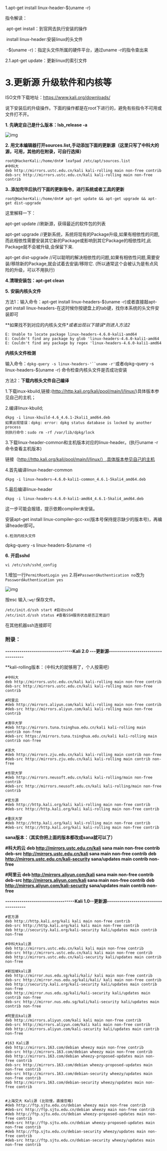 1.apt-get install linux-header-$(uname -r)

指令解读：

​	apt-get  install：到官网去执行安装的操作

​	install  linux-header:安装linux的头文件

​	-$(uname -r)：指定头文件所属的硬件平台，通过uname -r的指令查出来

2.1.apt-get update：更新linux的索引文件

# 3.更新源 升级软件和内核等

ISO文件下载地址：https://www.kali.org/downloads/

说下安装后的升级操作。下面的操作都是在root下进行的，避免有些指令不可用或文件打不开。

**1. 先确定自己是什么版本：lsb_release -a**

![img](D:\MyNote\images\658978-20170405133200675-1959000901.png)

**2. 用文本编辑器打开sources.list,手动添加下面的更新源（这里只写了中科大的源，可用，其他的在附录，可自行选择）**

```
root@HackerKali:/home/dnt# leafpad /etc/apt/sources.list
#中科大
deb http://mirrors.ustc.edu.cn/kali kali-rolling main non-free contrib
deb-src http://mirrors.ustc.edu.cn/kali kali-rolling main non-free contrib
```

**3..添加完毕后执行下面的更新指令，进行系统或者工具的更新**

```
root@HackerKali:/home/dnt# apt-get update && apt-get upgrade && apt-get dist-upgrade 
```

这里解释一下：

apt-get update //刷新源，获得最近的软件包的列表

apt-get upgrade //更新系统，系统将现有的Package升级,如果有相依性的问题,而此相依性需要安装其它新的Package或影响到其它Package的相依性时,此Package就不会被升级,会保留下来.

apt-get dist-upgrade //可以聪明的解决相依性的问题,如果有相依性问题,需要安装/移除新的Package,就会试着去安装/移除它. (所以通常这个会被认为是有点风险的升级，可以不用执行)

**4.清理安装包：apt-get clean**

**5.** **安装内核头文件**

方法1：输入命令：apt-get install linux-headers-$(uname -r)或者直接敲apt-get install linux-headers-在这时候你按键盘上的tab键，找你本系统的头文件安装即可

**如果找不到对应的内核头文件\**或者出现以下错误\**则进入方法2**

```
E: Unable to locate package linux-headers-4.6.0-kali1-amd64 
E: Couldn't find any package by glob 'linux-headers-4.6.0-kali1-amd64
E: Couldn't find any package by regex 'linux-headers-4.6.0-kali1-amd64
```

**内核头文件检测**

输入命令：`dpkg-query -s linux-headers-'``uname` `-r'`或者dpkg-query -s linux-headers-$(uname -r) 命令检查内核头文件是否成功安装

方法2：**下载内核头文件自己编译**

1.下载inux-kbuild,链接:(http://http.kali.org/kali/pool/main/l/linux/)具体版本参见自己的主机；

2.编译linux-kbuild; 

```
dkpg -i linux-kbuild-4.6_4.6.1-2kali1_amd64.deb
如果出现错误：dpkg: error: dpkg status database is locked by another process
则执行命令：sudo rm -rf /var/lib/dpkg/lock
```

3.下载linux-header-common和主机版本对应的linux-header。(执行uname -r命令查看主机版本)

链接（http://http.kali.org/kali/pool/main/l/linux/）,具体版本参见自己的主机

4.首先编译linux-header-common 

```
dkpg -i linux-headers-4.6.0-kali1-common_4.6.1-5kali4_amd64.deb
```

5.最后编译linux-header 

```
dkpg -i linux-headers-4.6.0-kali1-amd64_4.6.1-5kali4_amd64.deb
```

这一步可能会报错，提示依赖compiler未安装。

安装apt-get install linux-compiler-gcc-xx(版本号保持提示缺少的版本号)，再编译header即可。

```
6.检测内核头文件
```

dpkg-query -s linux-headers-$(uname -r)

**6.** **开启sshd**

```
vi /etc/ssh/sshd_config
```

1.增加一行`PermitRootLogin yes`
2.将`#PasswordAuthentication no`改为`PasswordAuthentication yes`

![img](D:\MyNote\images\504727-20170920100709681-406266053.png)

按esc 输入`:wq!`保存文件。

```
/etc/init.d/ssh start #启动sshd
/etc/init.d/ssh status #查看SSH服务状态是否正常运行
```

在其他机器ssh连接即可

### 附录：

**---------------------------------Kali 2.0 ---更新源-----------------------------------**

**kali-rolling版本：（中科大的就够用了，个人按需吧）

```
#中科大
deb http://mirrors.ustc.edu.cn/kali kali-rolling main non-free contrib
deb-src http://mirrors.ustc.edu.cn/kali kali-rolling main non-free contrib

#阿里云
#deb http://mirrors.aliyun.com/kali kali-rolling main non-free contrib
#deb-src http://mirrors.aliyun.com/kali kali-rolling main non-free contrib

#清华大学
#deb http://mirrors.tuna.tsinghua.edu.cn/kali kali-rolling main contrib non-free
#deb-src https://mirrors.tuna.tsinghua.edu.cn/kali kali-rolling main contrib non-free

#浙大
#deb http://mirrors.zju.edu.cn/kali kali-rolling main contrib non-free
#deb-src http://mirrors.zju.edu.cn/kali kali-rolling main contrib non-free

#东软大学
#deb http://mirrors.neusoft.edu.cn/kali kali-rolling/main non-free contrib
#deb-src http://mirrors.neusoft.edu.cn/kali kali-rolling/main non-free contrib

#官方源
#deb http://http.kali.org/kali kali-rolling main non-free contrib
#deb-src http://http.kali.org/kali kali-rolling main non-free contrib

#重庆大学
#deb http://http.kali.org/kali kali-rolling main non-free contrib
#deb-src http://http.kali.org/kali kali-rolling main non-free contrib
```



**sana版本：（其实你把上面的版本都改成sana就可以了）**

**#科大的云**
**deb http://mirrors.ustc.edu.cn/kali sana main non-free contrib**
**deb-src http://mirrors.ustc.edu.cn/kali sana main non-free contrib**
**deb http://mirrors.ustc.edu.cn/kali-security sana/updates main contrib non-free**


**#阿里云**
**deb http://mirrors.aliyun.com/kali sana main non-free contrib**
**deb-src http://mirrors.aliyun.com/kali sana main non-free contrib**
**deb http://mirrors.aliyun.com/kali-security sana/updates main contrib non-free**



**----------------------------------Kali 1.0--更新源-------------------------------------**

```
#官方源
deb http://http.kali.org/kali kali main non-free contrib
deb-src http://http.kali.org/kali kali main non-free contrib
deb http://security.kali.org/kali-security kali/updates main contrib non-free

#中科大kali源
deb http://mirrors.ustc.edu.cn/kali kali main non-free contrib
deb-src http://mirrors.ustc.edu.cn/kali kali main non-free contrib
deb http://mirrors.ustc.edu.cn/kali-security kali/updates main contrib non-free

#新加坡kali源
deb http://mirror.nus.edu.sg/kali/kali/ kali main non-free contrib
deb-src http://mirror.nus.edu.sg/kali/kali/ kali main non-free contrib
deb http://security.kali.org/kali-security kali/updates main contrib non-free
deb http://mirror.nus.edu.sg/kali/kali-security kali/updates main contrib non-free
deb-src http://mirror.nus.edu.sg/kali/kali-security kali/updates main contrib non-free

#阿里云kali源
deb http://mirrors.aliyun.com/kali kali main non-free contrib
deb-src http://mirrors.aliyun.com/kali kali main non-free contrib
deb http://mirrors.aliyun.com/kali-security kali/updates main contrib non-free

#163 Kali源
deb http://mirrors.163.com/debian wheezy main non-free contrib 
deb-src http://mirrors.163.com/debian wheezy main non-free contrib 
deb http://mirrors.163.com/debian wheezy-proposed-updates main non-free contrib 
deb-src http://mirrors.163.com/debian wheezy-proposed-updates main non-free contrib 
deb-src http://mirrors.163.com/debian-security wheezy/updates main non-free contrib 
deb http://mirrors.163.com/debian-security wheezy/updates main non-free contrib


#上海交大 Kali源 (比较慢，直接忽略)
#deb http://ftp.sjtu.edu.cn/debian wheezy main non-free contrib
#deb-src http://ftp.sjtu.edu.cn/debian wheezy main non-free contrib 
#deb http://ftp.sjtu.edu.cn/debian wheezy-proposed-updates main non-free contrib 
#deb-src http://ftp.sjtu.edu.cn/debian wheezy-proposed-updates main non-free contrib 
#deb http://ftp.sjtu.edu.cn/debian-security wheezy/updates main non-free contrib 
#deb-src http://ftp.sjtu.edu.cn/debian-security wheezy/updates main non-free contrib
```



​	

